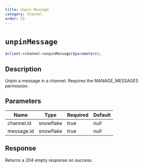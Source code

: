 ```yaml
---
title: Unpin Message
category: Channel
order: 25
---
```


# `unpinMessage`

```php
$client->channel->unpinMessage($parameters);
```

## Description

Unpin a message in a channel. Requires the MANAGE_MESSAGES permission.

## Parameters


Name | Type | Required | Default
--- | --- | --- | ---
channel.id | snowflake | true | *null*
message.id | snowflake | true | *null*

## Response

Returns a 204 empty response on success.

